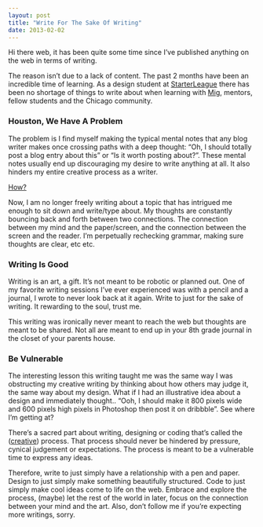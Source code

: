 ```yaml
---
layout: post
title: "Write For The Sake Of Writing"
date: 2013-02-02
---
```



Hi there web, it has been quite some time since I’ve published anything on the web in terms of writing.

The reason isn’t due to a lack of content. The past 2 months have been an incredible time of learning. As a design student at [StarterLeague](http://www.starterleague.com) there has been no shortage of things to write about when learning with [Mig](http://migreyes.com/), mentors, fellow students and the Chicago community.

### Houston, We Have A Problem

The problem is I find myself making the typical mental notes that any blog writer makes once crossing paths with a deep thought: “Oh, I should totally post a blog entry about this” or “Is it worth posting about?”. These mental notes usually end up discouraging my desire to write anything at all. It also hinders my entire creative process as a writer.

[How?](http://media.tumblr.com/tumblr_madccyqtJT1qeewh2.gif)

Now, I am no longer freely writing about a topic that has intrigued me enough to sit down and write/type about. My thoughts are constantly bouncing back and forth between two connections. The connection between my mind and the paper/screen, and the connection between the screen and the reader. I’m perpetually  rechecking grammar, making sure thoughts are clear, etc etc.

### Writing Is Good

Writing is an art, a gift. It’s not meant to be robotic or planned out. One of my favorite writing sessions I’ve ever experienced was with a pencil and a journal, I wrote to never look back at it again. Write to just for the sake of writing. It rewarding to the soul, trust me.

This writing was ironically never meant to reach the web but thoughts are meant to be shared. Not all are meant to end up in your 8th grade journal in the closet of your parents house.

### Be Vulnerable

The interesting lesson this writing taught me was the same way I was obstructing my creative writing by thinking about how others may judge it, the same way about my design. What if I had an illustrative idea about a design and immediately thought.. “Ooh, I should make it 800 pixels wide and 600 pixels high pixels in Photoshop then post it on dribbble”. See where I’m getting at?

There’s a sacred part about writing, designing or coding that’s called the ([creative](http://www.npr.org/2012/06/01/153885491/the-creative-process")) process. That process should never be hindered by pressure, cynical judgement or expectations. The process is meant to be a vulnerable time to express any ideas.

Therefore, write to just simply have a relationship with a pen and paper. Design to just simply make something beautifully structured. Code to just simply make cool ideas come to life on the web. Embrace and explore the process, (maybe) let the rest of the world in later, focus on the connection between your mind and the art. Also, don’t follow me if you’re expecting more writings, sorry.